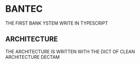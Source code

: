 # BANTEC

THE FIRST BANK YSTEM WRITE IN TYPESCRIPT

## ARCHITECTURE
THE ARCHITECTURE IS WRITTEN WITH THE DICT OF CLEAN ARCHITECTURE DECTAM
